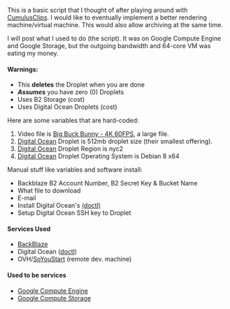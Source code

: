 
This is a basic script that I thought of after playing around with [CumulusClips](http://cumulusclips.org/). I would like to eventually implement a better rendering machine/virtual machine. This would also allow archiving at the same time.

I will post what I used to do (the script). It was on Google Compute Engine and Google Storage, but the outgoing bandwidth and 64-core VM was eating my money.

#### Warnings:

* This **deletes** the Droplet when you are done
* ***Assumes*** you have zero (0) Droplets
* Uses B2 Storage (cost)
* Uses Digital Ocean Droplets (cost)

Here are some variables that are hard-coded:

1. Video file is [Big Buck Bunny - 4K 60FPS](http://bbb3d.renderfarming.net/), a large file.
2. [Digital Ocean](https://www.digitalocean.com) Droplet is 512mb droplet size (their smallest offering).
3. [Digital Ocean](https://www.digitalocean.com) Droplet Region is nyc2
4. [Digital Ocean](https://www.digitalocean.com) Droplet Operating System is Debian 8 x64

Manual stuff like variables and software install:

* Backblaze B2 Account Number, B2 Secret Key & Bucket Name
* What file to download
* E-mail
* Install Digital Ocean's [(doctl)](https://www.digitalocean.com/community/tutorials/how-to-use-doctl-the-official-digitalocean-command-line-client)
* Setup Digital Ocean SSH key to Droplet

#### Services Used

* [BackBlaze](https://www.backblaze.com)
* Digital Ocean ([doctl](https://www.digitalocean.com/community/tutorials/how-to-use-doctl-the-official-digitalocean-command-line-client))
* OVH/[SoYouStart](https://www.soyoustart.com/us/) (remote dev. machine)

#### Used to be services

* [Google Compute Engine](https://cloud.google.com/compute/)
* [Google Compute Storage](https://cloud.google.com/storage/)
